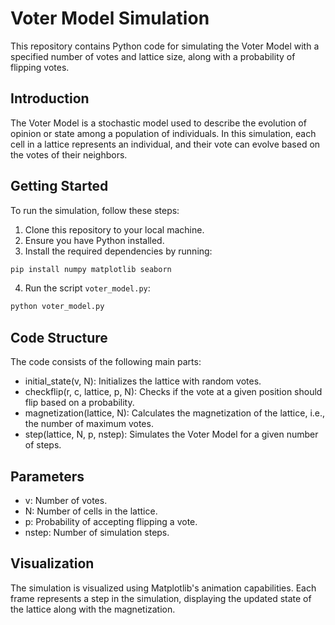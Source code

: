 # Voter Model Simulation

This repository contains Python code for simulating the Voter Model with a specified number of votes and lattice size, along with a probability of flipping votes.

## Introduction

The Voter Model is a stochastic model used to describe the evolution of opinion or state among a population of individuals. In this simulation, each cell in a lattice represents an individual, and their vote can evolve based on the votes of their neighbors.

## Getting Started

To run the simulation, follow these steps:

1. Clone this repository to your local machine.
2. Ensure you have Python installed.
3. Install the required dependencies by running:
```bash
pip install numpy matplotlib seaborn
```
4. Run the script `voter_model.py`:

```bash
python voter_model.py
```

## Code Structure
The code consists of the following main parts:

* initial_state(v, N): Initializes the lattice with random votes.
* checkflip(r, c, lattice, p, N): Checks if the vote at a given position should flip based on a probability.
* magnetization(lattice, N): Calculates the magnetization of the lattice, i.e., the number of maximum votes.
* step(lattice, N, p, nstep): Simulates the Voter Model for a given number of steps.

## Parameters
* v: Number of votes.
* N: Number of cells in the lattice.
* p: Probability of accepting flipping a vote.
* nstep: Number of simulation steps.

## Visualization
The simulation is visualized using Matplotlib's animation capabilities. Each frame represents a step in the simulation, displaying the updated state of the lattice along with the magnetization.
